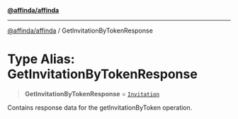 [**@affinda/affinda**](../README.md)

***

[@affinda/affinda](../globals.md) / GetInvitationByTokenResponse

# Type Alias: GetInvitationByTokenResponse

> **GetInvitationByTokenResponse** = [`Invitation`](../interfaces/Invitation.md)

Contains response data for the getInvitationByToken operation.
